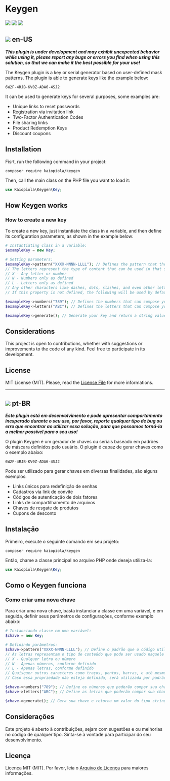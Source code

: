 # Keygen
<a target="_blank" href="https://packagist.org/packages/kaiopiola/keygen" ><img src="https://img.shields.io/packagist/dt/kaiopiola/keygen?color=%2300FFF" /></a>
<a target="_blank" href="https://packagist.org/packages/kaiopiola/keygen" ><img src="https://img.shields.io/packagist/v/kaiopiola/keygen?color=%23888888&label=version" /></a>
<a target="_blank" href="https://packagist.org/packages/kaiopiola/keygen" ><img src="https://img.shields.io/packagist/php-v/kaiopiola/keygen" /></a>


## <img src="https://raw.githubusercontent.com/yammadev/flag-icons/master/svg/US.svg"> en-US
***This plugin is under development and may exhibit unexpected behavior while using it, please report any bugs or errors you find when using this solution, so that we can make it the best possible for your use!***

The Keygen plugin is a key or serial generator based on user-defined mask patterns.
The plugin is able to generate keys like the example below:

```6W2F-4RJB-KV0Z-ADA6-4SJ2```

It can be used to generate keys for several purposes, some examples are:

<ul>
   <li>Unique links to reset passwords</li>
   <li>Registration via invitation link</li>
   <li>Two-Factor Authentication Codes</li>
   <li>File sharing links</li>
   <li>Product Redemption Keys</li>
   <li>Discount coupons</li>
</ul>

## Installation

Fisrt, run the following command in your project:

``` console
composer require kaiopiola/keygen
```

Then, call the main class on the PHP file you want to load it:

``` php
use Kaiopiola\Keygen\Key;
```

## How Keygen works

### How to create a new key

To create a new key, just instantiate the class in a variable, and then define its configuration parameters, as shown in the example below:

``` php
# Instantiating class in a variable:
$exampleKey = new Key;

# Setting parameters:
$exampleKey->pattern("XXXX-NNNN-LLLL"); // Defines the pattern that the code will use to define its new key. 
// The letters represent the type of content that can be used in that space, as per the rule:
// X - Any letter or number
// N - Numbers only as defined
// L - Letters only as defined
// Any other characters like dashes, dots, slashes, and even other letters and numbers, will not be replaced.
// If this property is not defined, the following will be used by default: XXXXX-XXXXX-XXXXX

$exampleKey->numbers("789"); // Defines the numbers that can compose your key, if not defined, it will use by default "0123456789"
$exampleKey->letters("ABC"); // Defines the letters that can compose your key, if not defined, it will use by default "ABCDEFGHIJKLMNOPQRSTUVWXYZ"

$exampleKey->generate(); // Generate your key and return a string value with the result
```

## Considerations

This project is open to contributions, whether with suggestions or improvements to the code of any kind.
Feel free to participate in its development.

## License
MIT License (MIT). Please, read the [License File](LICENSE) for more informations.

<hr>

## <img src="https://raw.githubusercontent.com/yammadev/flag-icons/master/svg/BR.svg"> pt-BR
***Este plugin está em desenvolvimento e pode apresentar comportamento inesperado durante o seu uso, por favor, reporte qualquer tipo de bug ou erro que encontrar ao utilizar essa solução, para que possamos torná-la a melhor possível para o seu uso!***

O plugin Keygen é um gerador de chaves ou seriais baseado em padrões de máscara definidos pelo usuário.
O plugin é capaz de gerar chaves como o exemplo abaixo:

```6W2F-4RJB-KV0Z-ADA6-4SJ2```

Pode ser utilizado para gerar chaves em diversas finalidades, são alguns exemplos:
<ul>
  <li>Links únicos para redefinição de senhas</li>
  <li>Cadastros via link de convite</li>
  <li>Códigos de autenticação de dois fatores</li>
  <li>Links de compartilhamento de arquivos</li>
  <li>Chaves de resgate de produtos</li>
  <li>Cupons de desconto</li>
</ul>

## Instalação

Primeiro, execute o seguinte comando em seu projeto:

``` console
composer require kaiopiola/keygen
```

Então, chame a classe principal no arquivo PHP onde deseja utiliza-la:

``` php
use Kaiopiola\Keygen\Key;
```

## Como o Keygen funciona

### Como criar uma nova chave

Para criar uma nova chave, basta instanciar a classe em uma variável, e em seguida, definir seus parâmetros de configurações, conforme exemplo abaixo:

``` php
# Instanciando classe em uma variável:
$chave = new Key;

# Definindo parâmetros:
$chave->pattern("XXXX-NNNN-LLLL"); // Define o padrão que o código utilizará para definir sua nova chave. 
// As letras representam o tipo de conteúdo que pode ser usado naquele espaço, conforme a regra:
// X - Qualquer letra ou número
// N - Apenas números, conforme definido
// L - Apenas letras, conforme definido
// Quaisquer outros caracteres como traços, pontos, barras, e até mesmo outras letras e números, não serão substituídos.
// Caso essa propriedade não esteja definida, será utilizada por padrão a seguinte: XXXXX-XXXXX-XXXXX

$chave->numbers("789"); // Define os números que poderão compor sua chave, se não definido, irá utilizar por padrão "0123456789"
$chave->letters("ABC"); // Define as letras que poderão compor sua chave, se não definido, irá utilizar por padrão "ABCDEFGHIJKLMNOPQRSTUVWXYZ"

$chave->generate(); // Gera sua chave e retorna um valor do tipo string com o resultado
```

## Considerações

Este projeto é aberto à contribuições, sejam com sugestões e ou melhorias no código de qualquer tipo.
Sinta-se à vontade para participar do seu desenvolvimento.

## Licença
Licença MIT (MIT). Por favor, leia o [Arquivo de Licença](LICENSE) para maiores informações.
